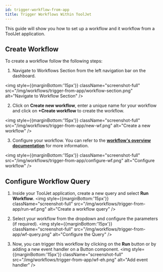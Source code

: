 ```yaml
---
id: trigger-workflow-from-app
title: Trigger Workflows Within ToolJet
---
```


This guide will show you how to set up a workflow and it workflow from a ToolJet application. 
<div style={{paddingTop:'24px'}}>

## Create Workflow

To create a workflow follow the following steps:

1. Navigate to Workflows Section from the left navigation bar on the dashboard.

<img style={{marginBottom:'15px'}} className="screenshot-full" src="/img/workflows/trigger-from-app/workflow-section.png" alt="Navigate to Workflow Section" />

2. Click on **Create new workflow**, enter a unique name for your workflow and click on **+Create workflow** to create the workflow.

<img style={{marginBottom:'15px'}} className="screenshot-full" src="/img/workflows/trigger-from-app/new-wf.png" alt="Create a new workflow" />

3. Configure your workflow. You can refer to the **[workflow's overview documentation](/docs/workflows/overview)** for more information.

<img style={{marginBottom:'15px'}} className="screenshot-full" src="/img/workflows/trigger-from-app/configure-wf.png" alt="Configure workflow" />

</div>

<div style={{paddingTop:'24px'}}>

## Configure Workflow Query

1. Inside your ToolJet application, create a new query and select **Run Workflow**.
<img style={{marginBottom:'15px'}} className="screenshot-full" src="/img/workflows/trigger-from-app/run-wf.png" alt="Create a workflow query" />

2. Select your workflow from the dropdown and configure the parameters (if required).
<img style={{marginBottom:'15px'}} className="screenshot-full" src="/img/workflows/trigger-from-app/wf-query.png" alt="Configure the Query" />

3. Now, you can trigger this workflow by clicking on the **Run** button or by adding a new event handler on a Button component.
<img style={{marginBottom:'15px'}} className="screenshot-full" src="/img/workflows/trigger-from-app/wf-eh.png" alt="Add event handler" />

</div>
